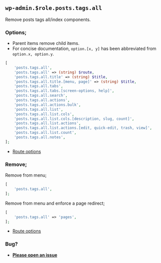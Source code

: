 ## `wp-admin.$role.posts.tags.all`

Remove posts tags all/index components.

### Options;

* Parent items remove child items. 
* For concise documentation, `option.[x, y]` has been abbreviated from `option.x, option.y`.

```php
[
    'posts.tags.all',
    'posts.tags.all' => (string) $route,
    'posts.tags.all.title' => (string) $title,
    'posts.tags.all.title.[menu, page]' => (string) $title,
    'posts.tags.all.tabs',
    'posts.tags.all.tabs.[screen-options, help]',
    'posts.tags.all.search',
    'posts.tags.all.actions',
    'posts.tags.all.actions.bulk',
    'posts.tags.all.list',
    'posts.tags.all.list.cols',
    'posts.tags.all.list.cols.[description, slug, count]',
    'posts.tags.all.list.actions',
    'posts.tags.all.list.actions.[edit, quick-edit, trash, view]',
    'posts.tags.all.list.count',
    'posts.tags.all.notes',
];
```

* [Route options](../route-options.md)

### Remove;

Remove from menu;

```php
[
    'posts.tags.all',
];
```

Remove from menu and enforce a page redirect;

```php
[
    'posts.tags.all' => 'pages',
];
```

* [Route options](../route-options.md)

### Bug?

* **[Please open an issue](https://github.com/soberwp/intervention/issues/new?title=[wp-admin.posts.tags.all]&labels=bug&assignees=darrenjacoby)**
